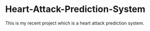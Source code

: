 # Heart-Attack-Prediction-System
This is my recent project which is a heart attack prediction system.
